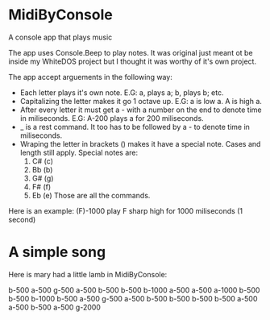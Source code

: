 # MidiByConsole
A console app that plays music

The app uses Console.Beep to play notes. It was original just meant ot be inside my WhiteDOS project but I thought it was worthy of it's own project.

The app accept arguements in the following way: 
* Each letter plays it's own note. E.G: a, plays a; b, plays b; etc.
* Capitalizing the letter makes it go 1 octave up. E.G: a is low a. A is high a.
* After every letter it must get a - with a number on the end to denote time in miliseconds. E.G: A-200 plays a for 200 miliseconds.
* _ is a rest command. It too has to be followed by a - to denote time in miliseconds.
* Wraping the letter in brackets () makes it have a special note. Cases and length still apply. Special notes are:
  1. C# (c)
  2. Bb (b)
  3. G# (g)
  4. F# (f)
  5. Eb (e)
Those are all the commands.

Here is an example: (F)-1000 play F sharp high for 1000 miliseconds (1 second)

# A simple song
Here is mary had a little lamb in MidiByConsole:

b-500 a-500 g-500 a-500 b-500 b-500 b-1000 a-500 a-500 a-1000 b-500 b-500 b-1000 b-500 a-500 g-500 a-500 b-500 b-500 b-500 b-500 a-500 a-500 b-500 a-500 g-2000

